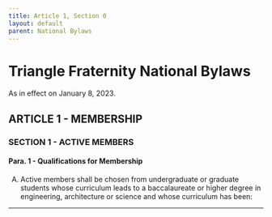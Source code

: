 ```yaml
---
title: Article 1, Section 0
layout: default
parent: National Bylaws
---
```

<style type="text/css">
ol { list-style-type: upper-alpha; }
ol ol { list-style-type: lower-alpha; } 
ol ol ol { list-style-type: lower-roman; }
</style>

# Triangle Fraternity National Bylaws

As in effect on January 8, 2023.

## ARTICLE 1 - MEMBERSHIP

### SECTION 1 - ACTIVE MEMBERS

#### Para. 1 - Qualifications for Membership

<ol type="a">
<li>Active members shall be chosen from undergraduate or graduate
students whose curriculum leads to a baccalaureate or higher
degree in engineering, architecture or  science and whose
curriculum has been:</li>
</ol>

----
